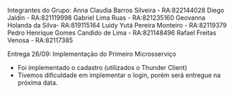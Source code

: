 Integrantes do Grupo:
Anna Claudia Barros Silveira - RA:822144028
Diego Jaldin - RA:821119998
Gabriel Lima Ruas - RA:821235160
Geovanna Holanda da Silva- RA:819115164
Luidy Yutá Pereira Monteiro - RA:82119379
Pedro Henrique Gomes Candido de Lima - RA:821148496
Rafael Freitas Venosa - RA:82117385

Entrega 26/09:
Implementação do Primeiro Microsserviço
- Foi implementado o cadastro (utilizados o Thunder Client)
- Tivemos dificuldade em implementar o login, porém será entregue na próxima data.

